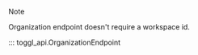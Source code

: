 > [!NOTE]
> Organization endpoint doesn't require a workspace id.

::: toggl_api.OrganizationEndpoint
